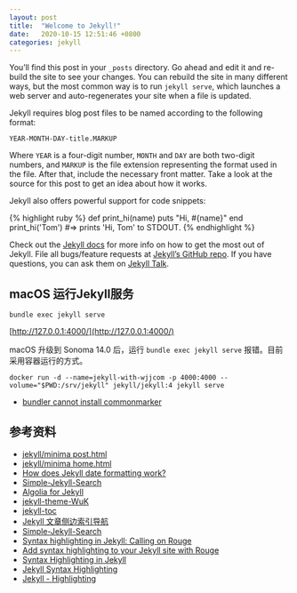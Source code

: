 ```yaml
---
layout: post
title:  "Welcome to Jekyll!"
date:   2020-10-15 12:51:46 +0800
categories: jekyll
---
```

You’ll find this post in your `_posts` directory. Go ahead and edit it and re-build the site to see your changes. You can rebuild the site in many different ways, but the most common way is to run `jekyll serve`, which launches a web server and auto-regenerates your site when a file is updated.

Jekyll requires blog post files to be named according to the following format:

`YEAR-MONTH-DAY-title.MARKUP`

Where `YEAR` is a four-digit number, `MONTH` and `DAY` are both two-digit numbers, and `MARKUP` is the file extension representing the format used in the file. After that, include the necessary front matter. Take a look at the source for this post to get an idea about how it works.

Jekyll also offers powerful support for code snippets:

{% highlight ruby %}
def print_hi(name)
  puts "Hi, #{name}"
end
print_hi('Tom')
#=> prints 'Hi, Tom' to STDOUT.
{% endhighlight %}

Check out the [Jekyll docs][jekyll-docs] for more info on how to get the most out of Jekyll. File all bugs/feature requests at [Jekyll’s GitHub repo][jekyll-gh]. If you have questions, you can ask them on [Jekyll Talk][jekyll-talk].

[jekyll-docs]: https://jekyllrb.com/docs/home
[jekyll-gh]:   https://github.com/jekyll/jekyll
[jekyll-talk]: https://talk.jekyllrb.com/


## macOS 运行Jekyll服务
```shell
bundle exec jekyll serve
```
[http://127.0.0.1:4000/](http://127.0.0.1:4000/)

macOS 升级到 Sonoma 14.0 后，运行 `bundle exec jekyll serve` 报错。目前采用容器运行的方式。
```shell
docker run -d --name=jekyll-with-wjjcom -p 4000:4000 --volume="$PWD:/srv/jekyll" jekyll/jekyll:4 jekyll serve
```

* [bundler cannot install commonmarker](https://stackoverflow.com/questions/58849651/bundler-cannot-install-commonmarker)


## 参考资料
* [jekyll/minima post.html](https://github.com/jekyll/minima/blob/master/_layouts/post.html)
* [jekyll/minima home.html](https://github.com/jekyll/minima/blob/master/_layouts/home.html)
* [How does Jekyll date formatting work?](https://stackoverflow.com/questions/7395520/how-does-jekyll-date-formatting-work)
* [Simple-Jekyll-Search](https://github.com/christian-fei/Simple-Jekyll-Search)
* [Algolia for Jekyll](https://community.algolia.com/jekyll-algolia/getting-started.html)
* [jekyll-theme-WuK](https://github.com/wu-kan/jekyll-theme-WuK)
* [jekyll-toc](https://github.com/allejo/jekyll-toc)
* [Jekyll 文章侧边索引导航](https://blog.lisz.ink/tech/webmaster/jekyll-toc.html)
* [Simple-Jekyll-Search](https://github.com/christian-fei/Simple-Jekyll-Search)
* [Syntax highlighting in Jekyll: Calling on Rouge](https://www.langrsoft.com/2020/05/18/syntax-highlighting-in-jekyll-calling-on-rouge/)
* [Add syntax highlighting to your Jekyll site with Rouge](https://bnhr.xyz/2017/03/25/add-syntax-highlighting-to-your-jekyll-site-with-rouge.html)
* [Syntax Highlighting in Jekyll](https://mycyberuniverse.com/syntax-highlighting-jekyll.html)
* [Jekyll Syntax Highlighting](https://notes.kargware.com/2019/10/04/Jekyll-Syntax-Highlighting/)
* [Jekyll - Highlighting](https://jojozhuang.github.io/tutorial/jekyll-highlighting/)
